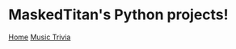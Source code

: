 <!DOCTYPE html>
<html lang="en">
<h1>MaskedTitan's Python projects!</h1>

<div class="top">
    <a href="https://github.com/RealMaskedTitan/python-projects/tree/master">Home</a>
    <a href="">Music Trivia</a>
  </div>
